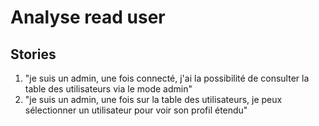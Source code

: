 # Analyse read user
## Stories
1. "je suis un admin, une fois connecté, j'ai la possibilité de consulter la table des utilisateurs via le mode admin"
2. "je suis un admin, une fois sur la table des utilisateurs, je peux sélectionner un utilisateur pour voir son profil étendu"
